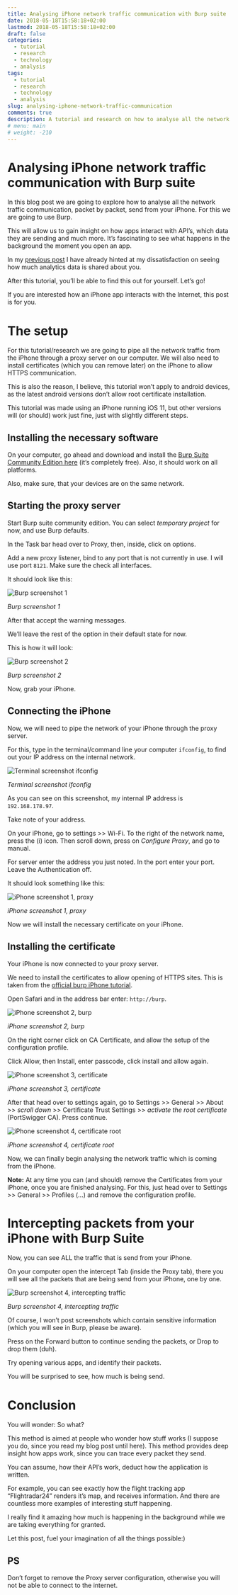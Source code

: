 ```yaml
---
title: Analysing iPhone network traffic communication with Burp suite
date: 2018-05-18T15:58:18+02:00
lastmod: 2018-05-18T15:58:18+02:00
draft: false
categories:
  - tutorial
  - research
  - technology
  - analysis
tags:
  - tutorial
  - research
  - technology
  - analysis
slug: analysing-iphone-network-traffic-communication
comments: true
description: A tutorial and research on how to analyse all the network traffic communication, packet by packet, send from your iPhone using Burp suite.
# menu: main
# weight: -210
---
```


# Analysing iPhone network traffic communication with Burp suite

In this blog post we are going to explore how to analyse all the network traffic communication, packet by packet, send from your iPhone. For this we are going to use Burp.

This will allow us to gain insight on how apps interact with API’s, which data they are sending and much more. It’s fascinating to see what happens in the background the moment you open an app.

In my [previous post](../old-tech-vs-new-tech-casio-vs-xiaomi/) I have already hinted at my dissatisfaction on seeing how much analytics data is shared about you.

After this tutorial, you’ll be able to find this out for yourself. Let’s go!

If you are interested how an iPhone app interacts with the Internet, this post is for you.

# The setup

For this tutorial/research we are going to pipe all the network traffic from the iPhone through a proxy server on our computer. We will also need to install certificates (which you can remove later) on the iPhone to allow HTTPS communication. 

This is also the reason, I believe, this tutorial won’t apply to android devices, as the latest android versions don’t allow root certificate installation. 

This tutorial was made using an iPhone running iOS 11, but other versions will (or should) work just fine, just with slightly different steps.

## Installing the necessary software

On your computer, go ahead and download  and install the [Burp Suite Community Edition here](https://portswigger.net/burp/communitydownload) (it’s completely free). Also, it should work on all platforms.

Also, make sure, that your devices are on the same network.

## Starting the proxy server

Start Burp suite community edition. You can select *temporary project* for now, and use Burp defaults.

In the Task bar head over to Proxy, then, inside, click on options.

Add a new proxy listener, bind to any port that is not currently in use. I will use port `8121`. Make sure the check all interfaces.

It should look like this:

![Burp screenshot 1](/images/blog/burp1.jpg)

*Burp screenshot 1*

After that accept the warning messages.

We’ll leave the rest of the option in their default state for now.

This is how it will look:

![Burp screenshot 2](/images/blog/burp2.jpg)

*Burp screenshot 2*

Now, grab your iPhone.

## Connecting the iPhone

Now, we will need to pipe the network of your iPhone through the proxy server. 

For this, type in the terminal/command line your computer `ifconfig`, to find out your IP address on the internal network.

![Terminal screenshot ifconfig](/images/blog/burp3.jpg)

*Terminal screenshot ifconfig*

As you can see on this screenshot, my internal IP address is `192.168.178.97`.

Take note of your address.

On your iPhone, go to settings >> Wi-Fi. To the right of the network name, press the (i) icon. Then scroll down, press on *Configure Proxy*, and go to manual.

For server enter the address you just noted. In the port enter your port. Leave the Authentication off.

It should look something like this:

![iPhone screenshot 1, proxy](/images/blog/ip-scr-1.jpg)

*iPhone screenshot 1, proxy*

Now we will install the necessary certificate on your iPhone.

## Installing the certificate

Your iPhone is now connected to your proxy server.

We need to install the certificates to allow opening of HTTPS sites. This is taken from the [official burp iPhone tutorial](https://support.portswigger.net/customer/portal/articles/1841109-installing-burp-s-ca-certificate-in-an-ios-device).

Open Safari and in the address bar enter: `http://burp`.

![iPhone screenshot 2, burp](/images/blog/ip-scr-2.jpg)

*iPhone screenshot 2, burp*

On the right corner click on CA Certificate, and allow the setup of the configuration profile.

Click Allow, then Install, enter passcode, click install and allow again.

![iPhone screenshot 3, certificate](/images/blog/ip-scr-3.jpg)

*iPhone screenshot 3, certificate*

After that head over to settings again, go to Settings >> General >> About >> *scroll down* >> Certificate Trust Settings >> *activate the root certificate* (PortSwigger CA). Press continue.

![iPhone screenshot 4, certificate root](/images/blog/ip-scr-4.jpg)

*iPhone screenshot 4, certificate root*

Now, we can finally begin analysing the network traffic which is coming from the iPhone.

**Note:** At any time you can (and should) remove the Certificates from your iPhone, once you are finished analysing. For this, just head over to Settings >> General >> Profiles (…) and remove the configuration profile.

# Intercepting packets from your iPhone with Burp Suite

Now, you can see ALL the traffic that is send from your iPhone. 

On your computer open the intercept Tab (inside the Proxy tab), there you will see all the packets that are being send from your iPhone, one by one.

![Burp screenshot 4, intercepting traffic](/images/blog/burp4.jpg)

*Burp screenshot 4, intercepting traffic*

Of course, I won’t post screenshots which contain sensitive information (which you will see in Burp, please be aware).

Press on the Forward button to continue sending the packets, or Drop to drop them (duh).

Try opening various apps, and identify their packets.

You will be surprised to see, how much is being send.

# Conclusion

You will wonder: So what?

This method is aimed at people who wonder how stuff works (I suppose you do, since you read my blog post until here). This method provides deep insight how apps work, since you can trace every packet they send.

You can assume, how their API’s work, deduct how the application is written.

For example, you can see exactly how the flight tracking app “Flightradar24” renders it’s map, and receives information. And there are countless more examples of interesting stuff happening. 

I really find it amazing how much is happening in the background while we are taking everything for granted.

Let this post, fuel your imagination of all the things possible:)

## PS

Don’t forget to remove the Proxy server configuration, otherwise you will not be able to connect to the internet.
